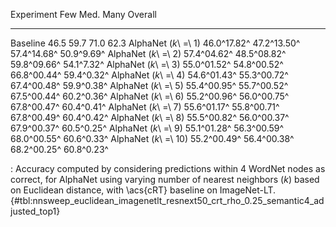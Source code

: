 Experiment                     Few         Med.         Many     Overall
---------------------  -----------  -----------  -----------  ----------
Baseline                      46.5         59.7         71.0        62.3
AlphaNet (_k_\ =\ 1)   46.0^17.82^  47.2^13.50^  57.4^14.68^  50.9^9.69^
AlphaNet (_k_\ =\ 2)   57.4^04.62^  48.5^08.82^  59.8^09.66^  54.1^7.32^
AlphaNet (_k_\ =\ 3)   55.0^01.52^  54.8^00.52^  66.8^00.44^  59.4^0.32^
AlphaNet (_k_\ =\ 4)   54.6^01.43^  55.3^00.72^  67.4^00.48^  59.9^0.38^
AlphaNet (_k_\ =\ 5)   55.4^00.95^  55.7^00.52^  67.5^00.44^  60.2^0.36^
AlphaNet (_k_\ =\ 6)   55.2^00.96^  56.0^00.75^  67.8^00.47^  60.4^0.41^
AlphaNet (_k_\ =\ 7)   55.6^01.17^  55.8^00.71^  67.8^00.49^  60.4^0.42^
AlphaNet (_k_\ =\ 8)   55.5^00.82^  56.0^00.37^  67.9^00.37^  60.5^0.25^
AlphaNet (_k_\ =\ 9)   55.1^01.28^  56.3^00.59^  68.0^00.55^  60.6^0.33^
AlphaNet (_k_\ =\ 10)  55.2^00.49^  56.4^00.38^  68.2^00.25^  60.8^0.23^

: Accuracy computed by considering predictions within 4 WordNet nodes as correct, for AlphaNet using varying number of nearest neighbors (_k_) based on Euclidean distance, with \acs{cRT} baseline on ImageNet-LT. {#tbl:nnsweep_euclidean_imagenetlt_resnext50_crt_rho_0.25_semantic4_adjusted_top1}

